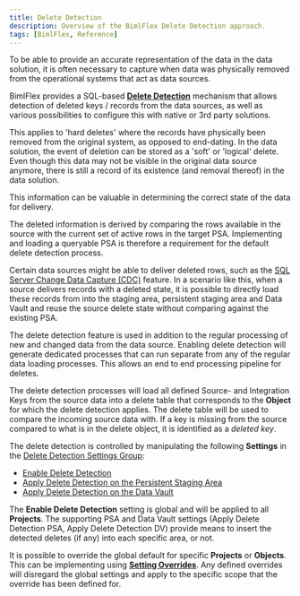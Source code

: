```yaml
---
title: Delete Detection
description: Overview of the BimlFlex Delete Detection approach.
tags: [BimlFlex, Reference]
---
```

To be able to provide an accurate representation of the data in the data solution, it is often necessary to capture when data was physically removed from the operational systems that act as data sources.

BimlFlex provides a SQL-based [**Delete Detection**](bimlflex-concepts-delete-detection) mechanism that allows detection of deleted keys / records from the data sources, as well as various possibilities to configure this with native or 3rd party solutions.

This applies to 'hard deletes' where the records have physically been removed from the original system, as opposed to end-dating. In the data solution, the event of deletion can be stored as a 'soft' or 'logical' delete. Even though this data may not be visible in the original data source anymore, there is still a record of its existence (and removal thereof) in the data solution.

This information can be valuable in determining the correct state of the data for delivery.

The deleted information is derived by comparing the rows available in the source with the current set of active rows in the target PSA. Implementing and loading a queryable PSA is therefore a requirement for the default delete detection process.

Certain data sources might be able to deliver deleted rows, such as the [SQL Server Change Data Capture (CDC)](https://docs.microsoft.com/en-us/sql/relational-databases/track-changes/about-change-data-capture-sql-server) feature. In a scenario like this, when a source delivers records with a deleted state, it is possible to directly load these records from into the staging area, persistent staging area and Data Vault and reuse the source delete state without comparing against the existing PSA.

The delete detection feature is used in addition to the regular processing of new and changed data from the data source. Enabling delete detection will generate dedicated processes that can run separate from any of the regular data loading processes. This allows an end to end processing pipeline for deletes.

The delete detection processes will load all defined Source- and Integration Keys from the source data into a delete table that corresponds to the **Object** for which the delete detection applies. The delete table will be used to compare the incoming source data with. If a key is missing from the source compared to what is in the delete object, it is identified as a *deleted key*.

The delete detection is controlled by manipulating the following **Settings** in the [Delete Detection Settings Group](xref:bimlflex-app-reference-documentation-settings-index#delete-detection):

* [Enable Delete Detection](bimlflex-app-reference-documentation-setting-DeleteDetectionEnabled)
* [Apply Delete Detection on the Persistent Staging Area](bimlflex-app-reference-documentation-setting-DeleteDetectionApplyPsa)
* [Apply Delete Detection on the Data Vault](bimlflex-app-reference-documentation-setting-DeleteDetectionApplyDv)

The **Enable Delete Detection** setting is global and will be applied to all **Projects**. The supporting PSA and Data Vault settings (Apply Delete Detection PSA, Apply Delete Detection DV) provide means to insert the detected deletes (if any) into each specific area, or not.

It is possible to override the global default for specific **Projects** or **Objects**. This can be implementing using [**Setting Overrides**](xref:bimlflex-setting-editor#setting-overrides). Any defined overrides will disregard the global settings and apply to the specific scope that the override has been defined for.
